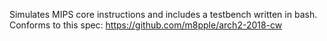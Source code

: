 Simulates MIPS core instructions and includes a testbench written in bash.
Conforms to this spec:
https://github.com/m8pple/arch2-2018-cw

